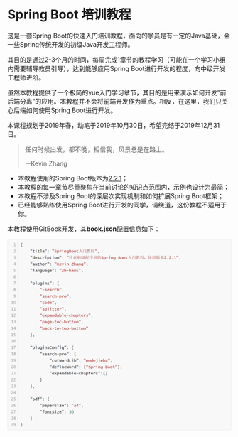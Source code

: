 # Spring Boot 培训教程

这是一套Spring Boot的快速入门培训教程，面向的学员是有一定的Java基础，会一些Spring传统开发的初级Java开发工程师。

其目的是通过2-3个月的时间，每周完成1章节的教程学习（可能在一个学习小组内需要辅导教员引导），达到能够应用Spring Boot进行开发的程度，向中级开发工程师进阶。

虽然本教程提供了一个极简的vue入门学习章节，其目的是用来演示如何开发“前后端分离”的应用。本教程并不会将前端开发作为重点。相反，在这里，我们只关心后端如何使用Spring Boot进行开发。

本课程规划于2019年春，动笔于2019年10月30日，希望完结于2019年12月31日。

>任何时候出发，都不晚，相信我，风景总是在路上。
>
>--Kevin Zhang

- 本教程使用的Spring Boot版本为[2.2.1](https://github.com/spring-projects/spring-boot/tree/v2.2.1.RELEASE)；
- 本教程的每一章节尽量聚焦在当前讨论的知识点范围内，示例也设计为最简；
- 本教程不涉及Spring Boot的深层次实现机制和如何扩展Spring Boot框架；
- 已经能够熟练使用Spring Boot进行开发的同学，请绕道，这份教程不适用于你。

本教程使用GitBook开发，其**book.json**配置信息如下：

![image-20191109161823181](images/image-20191109161823181.png)

